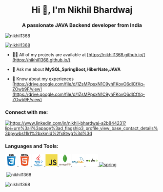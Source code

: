 <h1 align="center">Hi 👋, I'm Nikhil Bhardwaj</h1>
<h3 align="center">A passionate JAVA Backend developer from India</h3>

<p align="left"> <img src="https://komarev.com/ghpvc/?username=nikhil1368&label=Profile%20views&color=0e75b6&style=flat" alt="nikhil1368" /> </p>

<p align="left"> <a href="https://github.com/ryo-ma/github-profile-trophy"><img src="https://github-profile-trophy.vercel.app/?username=nikhil1368" alt="nikhil1368" /></a> </p>

- 👨‍💻 All of my projects are available at [https://nikhil1368.github.io/](https://nikhil1368.github.io/)

- 💬 Ask me about **MySQL,SpringBoot,HiberNate,JAVA**

- 📄 Know about my experiences [https://drive.google.com/file/d/1ZsMPpsxN1C9yhFKovO6dlCfXq-ZOwb9F/view](https://drive.google.com/file/d/1ZsMPpsxN1C9yhFKovO6dlCfXq-ZOwb9F/view)

<h3 align="left">Connect with me:</h3>
<p align="left">
<a href="https://www.linkedin.com/in/nikhil-bhardwaj-a2b844231?lipi=urn%3ali%3apage%3ad_flagship3_profile_view_base_contact_details%3bpywbs11lrl%2bxkmid%2fx8twg%3d%3d" target="blank"><img align="center" src="https://raw.githubusercontent.com/rahuldkjain/github-profile-readme-generator/master/src/images/icons/Social/linked-in-alt.svg" alt="https://www.linkedin.com/in/nikhil-bhardwaj-a2b844231?lipi=urn%3ali%3apage%3ad_flagship3_profile_view_base_contact_details%3bpywbs11lrl%2bxkmid%2fx8twg%3d%3d" height="30" width="40" /></a>
</p>

<h3 align="left">Languages and Tools:</h3>
<p align="left"> <a href="https://www.w3schools.com/css/" target="_blank" rel="noreferrer"> <img src="https://raw.githubusercontent.com/devicons/devicon/master/icons/css3/css3-original-wordmark.svg" alt="css3" width="40" height="40"/> </a> <a href="https://www.w3.org/html/" target="_blank" rel="noreferrer"> <img src="https://raw.githubusercontent.com/devicons/devicon/master/icons/html5/html5-original-wordmark.svg" alt="html5" width="40" height="40"/> </a> <a href="https://www.java.com" target="_blank" rel="noreferrer"> <img src="https://raw.githubusercontent.com/devicons/devicon/master/icons/java/java-original.svg" alt="java" width="40" height="40"/> </a> <a href="https://developer.mozilla.org/en-US/docs/Web/JavaScript" target="_blank" rel="noreferrer"> <img src="https://raw.githubusercontent.com/devicons/devicon/master/icons/javascript/javascript-original.svg" alt="javascript" width="40" height="40"/> </a> <a href="https://www.mongodb.com/" target="_blank" rel="noreferrer"> <img src="https://raw.githubusercontent.com/devicons/devicon/master/icons/mongodb/mongodb-original-wordmark.svg" alt="mongodb" width="40" height="40"/> </a> <a href="https://www.mysql.com/" target="_blank" rel="noreferrer"> <img src="https://raw.githubusercontent.com/devicons/devicon/master/icons/mysql/mysql-original-wordmark.svg" alt="mysql" width="40" height="40"/> </a> <a href="https://nodejs.org" target="_blank" rel="noreferrer"> <img src="https://raw.githubusercontent.com/devicons/devicon/master/icons/nodejs/nodejs-original-wordmark.svg" alt="nodejs" width="40" height="40"/> </a> <a href="https://spring.io/" target="_blank" rel="noreferrer"> <img src="https://www.vectorlogo.zone/logos/springio/springio-icon.svg" alt="spring" width="40" height="40"/> </a> </p>

<p>&nbsp;<img align="center" src="https://github-readme-stats.vercel.app/api?username=nikhil1368&show_icons=true&locale=en" alt="nikhil1368" /></p>

<p><img align="center" src="https://github-readme-streak-stats.herokuapp.com/?user=nikhil1368&" alt="nikhil1368" /></p>
